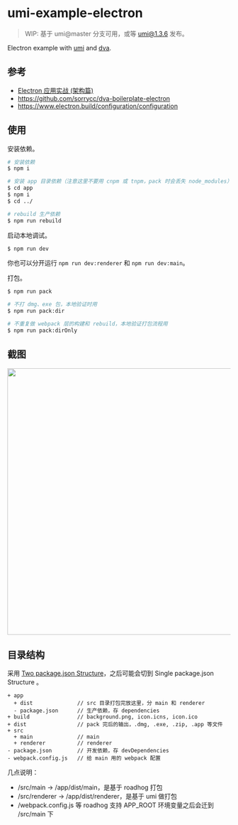 # umi-example-electron

> WIP: 基于 umi@master 分支可用，或等 umi@1.3.6 发布。

Electron example with [umi](https://github.com/umijs/umi/) and [dva](https://github.com/dvajs/dva/).

## 参考

* [Electron 应用实战 (架构篇)](https://github.com/sorrycc/blog/issues/13)
* https://github.com/sorrycc/dva-boilerplate-electron
* https://www.electron.build/configuration/configuration

## 使用

安装依赖。

```bash
# 安装依赖
$ npm i

# 安装 app 目录依赖（注意这里不要用 cnpm 或 tnpm，pack 时会丢失 node_modules）
$ cd app
$ npm i
$ cd ../

# rebuild 生产依赖
$ npm run rebuild
```

启动本地调试。

```bash
$ npm run dev
```

你也可以分开运行 `npm run dev:renderer` 和 `npm run dev:main`。

打包。

```bash
$ npm run pack

# 不打 dmg、exe 包，本地验证时用
$ npm run pack:dir

# 不重复做 webpack 层的构建和 rebuild，本地验证打包流程用
$ npm run pack:dirOnly
```

## 截图

<img src="https://gw.alipayobjects.com/zos/rmsportal/pOdHompgpiVoQLgLKzkY.png" width="600" />

## 目录结构

采用 [Two package.json Structure](https://www.electron.build/tutorials/two-package-structure)，之后可能会切到 Single package.json Structure 。

```
+ app
  + dist              // src 目录打包完放这里，分 main 和 renderer
  - package.json      // 生产依赖，存 dependencies
+ build               // background.png, icon.icns, icon.ico
+ dist                // pack 完后的输出，.dmg, .exe, .zip, .app 等文件
+ src
  + main              // main
  + renderer          // renderer
- package.json        // 开发依赖，存 devDependencies
- webpack.config.js   // 给 main 用的 webpack 配置
```

几点说明：

* /src/main -> /app/dist/main，是基于 roadhog 打包
* /src/renderer -> /app/dist/renderer，是基于 umi 做打包
* /webpack.config.js 等 roadhog 支持 APP_ROOT 环境变量之后会迁到 /src/main 下

